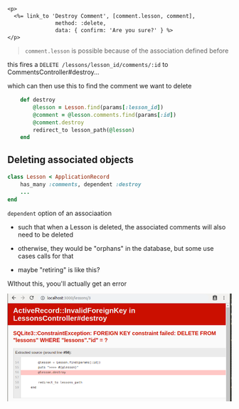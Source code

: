 ```
<p>
  <%= link_to 'Destroy Comment', [comment.lesson, comment],
               method: :delete,
               data: { confirm: 'Are you sure?' } %>
</p>
```

> `comment.lesson` is possible because of the association defined before

this fires a `DELETE /lessons/lesson_id/comments/:id` to CommentsController#destroy...

which can then use this to find the comment we want to delete


```ruby
    def destroy
        @lesson = Lesson.find(params[:lesson_id])
        @comment = @lesson.comments.find(params[:id])
        @comment.destroy
        redirect_to lesson_path(@lesson)
    end
```


## Deleting associated objects

```ruby
class Lesson < ApplicationRecord
    has_many :comments, dependent :destroy
    ...
end
```

`dependent` option of an associaation
- such that when a Lesson is deleted, the associated comments will also need to be deleted

- otherwise, they would be "orphans" in the database, but some use cases calls for that
- maybe "retiring" is like this?

WIthout this, yoou'll actually get an error


![](screens/2019-12-24-09-54-00.png)